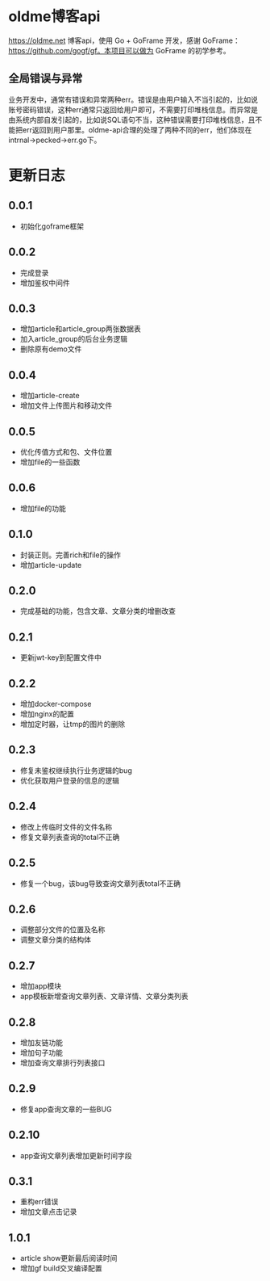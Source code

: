 # oldme博客api
https://oldme.net 博客api，使用 Go + GoFrame 开发，感谢 GoFrame：https://github.com/gogf/gf。本项目可以做为 GoFrame 的初学参考。

## 全局错误与异常
业务开发中，通常有错误和异常两种err。错误是由用户输入不当引起的，比如说账号密码错误，这种err通常只返回给用户即可，不需要打印堆栈信息。而异常是由系统内部自发引起的，比如说SQL语句不当，这种错误需要打印堆栈信息，且不能把err返回到用户那里。oldme-api合理的处理了两种不同的err，他们体现在intrnal->pecked->err.go下。

# 更新日志
## 0.0.1
- 初始化goframe框架

## 0.0.2
- 完成登录
- 增加鉴权中间件

## 0.0.3
- 增加article和article_group两张数据表
- 加入article_group的后台业务逻辑
- 删除原有demo文件

## 0.0.4
- 增加article-create
- 增加文件上传图片和移动文件

## 0.0.5
- 优化传值方式和包、文件位置
- 增加file的一些函数

## 0.0.6
- 增加file的功能

## 0.1.0
- 封装正则。完善rich和file的操作
- 增加article-update

## 0.2.0
- 完成基础的功能，包含文章、文章分类的增删改查

## 0.2.1
- 更新jwt-key到配置文件中

## 0.2.2
- 增加docker-compose
- 增加nginx的配置
- 增加定时器，让tmp的图片的删除

## 0.2.3
- 修复未鉴权继续执行业务逻辑的bug
- 优化获取用户登录的信息的逻辑

## 0.2.4
- 修改上传临时文件的文件名称
- 修复文章列表查询的total不正确

## 0.2.5
- 修复一个bug，该bug导致查询文章列表total不正确

## 0.2.6
- 调整部分文件的位置及名称
- 调整文章分类的结构体

## 0.2.7
- 增加app模块
- app模板新增查询文章列表、文章详情、文章分类列表

## 0.2.8
- 增加友链功能
- 增加句子功能
- 增加查询文章排行列表接口

## 0.2.9
- 修复app查询文章的一些BUG

## 0.2.10
- app查询文章列表增加更新时间字段

## 0.3.1
- 重构err错误
- 增加文章点击记录

## 1.0.1
- article show更新最后阅读时间
- 增加gf build交叉编译配置
